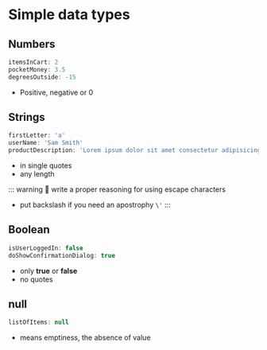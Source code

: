 # Simple data types

## Numbers

```js
itemsInCart: 2
pocketMoney: 3.5
degreesOutside: -15
```
- Positive, negative or 0

## Strings

```js
firstLetter: 'a'
userName: 'Sam Smith'
productDescription: 'Lorem ipsum dolor sit amet consectetur adipisicing elit. Perferendis eius eum enim ab doloremque quaerat quibusdam. Dolorum sint dolores rerum!'
```
- in single quotes
- any length

::: warning 🙇‍
write a proper reasoning for using escape characters
- put backslash if you need an apostrophy `\'`
:::

## Boolean

```js
isUserLoggedIn: false
doShowConfirmationDialog: true
```
- only **true** or **false**
- no quotes

## null

```js
listOfItems: null
```
- means emptiness, the absence of value